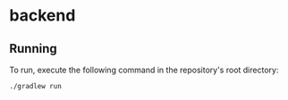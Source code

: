 # backend
## Running

To run, execute the following command in the repository's root directory:
```bash
./gradlew run
```
